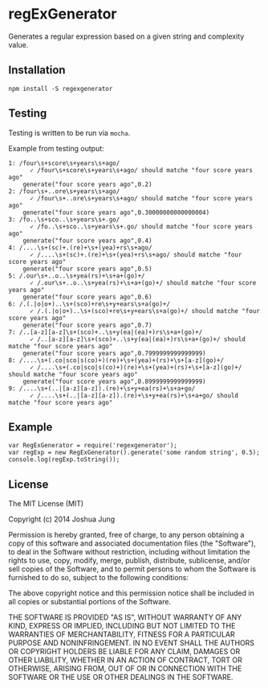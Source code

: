 regExGenerator
==============

Generates a regular expression based on a given string and complexity value.

Installation
------------

    npm install -S regexgenerator

Testing
-------

Testing is written to be run via `mocha`.

Example from testing output:

    1: /four\s+score\s+years\s+ago/
          ✓ /four\s+score\s+years\s+ago/ should matche "four score years ago" 
        generate("four score years ago",0.2)
    2: /four\s+..ore\s+years\s+ago/
          ✓ /four\s+..ore\s+years\s+ago/ should matche "four score years ago" 
        generate("four score years ago",0.30000000000000004)
    3: /fo..\s+sco..\s+years\s+.go/
          ✓ /fo..\s+sco..\s+years\s+.go/ should matche "four score years ago" 
        generate("four score years ago",0.4)
    4: /....\s+(sc)+.(re)+\s+(yea)+rs\s+ago/
          ✓ /....\s+(sc)+.(re)+\s+(yea)+rs\s+ago/ should matche "four score years ago" 
        generate("four score years ago",0.5)
    5: /.our\s+..o..\s+yea(rs)+\s+a+(go)+/
          ✓ /.our\s+..o..\s+yea(rs)+\s+a+(go)+/ should matche "four score years ago" 
        generate("four score years ago",0.6)
    6: /.(.|o|o+)..\s+(sco)+re\s+y+ears\s+a(go)+/
          ✓ /.(.|o|o+)..\s+(sco)+re\s+y+ears\s+a(go)+/ should matche "four score years ago" 
        generate("four score years ago",0.7)
    7: /..[a-z][a-z]\s+(sco)+..\s+y(ea|(ea)+)rs\s+a+(go)+/
          ✓ /..[a-z][a-z]\s+(sco)+..\s+y(ea|(ea)+)rs\s+a+(go)+/ should matche "four score years ago" 
        generate("four score years ago",0.7999999999999999)
    8: /....\s+(.co|sco|s(co)+)(re)+\s+(yea)+(rs)+\s+[a-z](go)+/
          ✓ /....\s+(.co|sco|s(co)+)(re)+\s+(yea)+(rs)+\s+[a-z](go)+/ should matche "four score years ago" 
        generate("four score years ago",0.8999999999999999)
    9: /....\s+(..|[a-z][a-z]).(re)+\s+y+ea(rs)+\s+a+go/
          ✓ /....\s+(..|[a-z][a-z]).(re)+\s+y+ea(rs)+\s+a+go/ should matche "four score years ago" 

Example
-------

    var RegExGenerator = require('regexgenerator');
    var regExp = new RegExGenerator().generate('some random string', 0.5);
    console.log(regExp.toString());

License
-------

The MIT License (MIT)

Copyright (c) 2014 Joshua Jung

Permission is hereby granted, free of charge, to any person obtaining a copy
of this software and associated documentation files (the "Software"), to deal
in the Software without restriction, including without limitation the rights
to use, copy, modify, merge, publish, distribute, sublicense, and/or sell
copies of the Software, and to permit persons to whom the Software is
furnished to do so, subject to the following conditions:

The above copyright notice and this permission notice shall be included in all
copies or substantial portions of the Software.

THE SOFTWARE IS PROVIDED "AS IS", WITHOUT WARRANTY OF ANY KIND, EXPRESS OR
IMPLIED, INCLUDING BUT NOT LIMITED TO THE WARRANTIES OF MERCHANTABILITY,
FITNESS FOR A PARTICULAR PURPOSE AND NONINFRINGEMENT. IN NO EVENT SHALL THE
AUTHORS OR COPYRIGHT HOLDERS BE LIABLE FOR ANY CLAIM, DAMAGES OR OTHER
LIABILITY, WHETHER IN AN ACTION OF CONTRACT, TORT OR OTHERWISE, ARISING FROM,
OUT OF OR IN CONNECTION WITH THE SOFTWARE OR THE USE OR OTHER DEALINGS IN THE
SOFTWARE.
